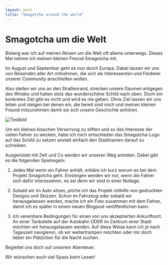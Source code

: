 ```yaml
---
layout: post
title: "Smagotcha around the world"
---
```


# Smagotcha um die Welt

Bislang war ich auf meinen Reisen um die Welt oft alleine unterwegs. Dieses Mal nehme ich meinen kleinen Freund Smagotcha mit.

Im August und September geht es nun durch Europa. Dabei lassen wir uns von Reisenden aller Art mitnehmen, die sich als Interessenten und Förderer unserer Community anschließen wollen.

Also stellen wir uns an den Straßenrand, strecken unsere Daumen entgegen des Windes und halten stolz das wunderschöne Schild nach oben. Doch ein konkretes Ziel gibt es nicht und wird es nie geben. Ohne Ziel lassen wir uns leiten und steigen bei denen ein, die bereit sind mich und meinen kleinen Freund mitzunehmen damit sie sich unsere Geschichte anhören.

![Testbild](/images/BlogTest.png)

Um ein kleines bisschen Verwirrung zu stiften und so das Interesse der vielen Fahrer zu wecken, habe ich mich entschieden das Smagotcha-Logo auf das Schild zu setzen anstatt einfach den Stadtnamen darauf zu schreiben.

Ausgerüstet mit Zelt und Co werden wir unseren Weg antreten. Dabei gibt es die folgenden Spielregeln:

1) Jedes Mal wenn ein Fahrer anhält, erkläre ich kurz worum es bei dem Projekt Smagotcha geht. Einsteigen werden wir nur, wenn die Fahrer sich dafür interessieren, es sei denn wir sind in einer Notlage.

2) Sobald wir im Auto sitzen, pitche ich das Projekt mithilfe von gedruckten Designs und Skizzen. Schon im Fahrzeug oder sobald wir herausgelassen werden, mache ich ein Foto zusammen mit dem Fahrer, damit ich es später in einem neuen Blogpost veröffentlichen kann.

3) Ich vereinbare Bedingungen für einen von uns akzeptierten Ankunftsort. An einer Tankstelle auf der Autobahn ODER im Zentrum einer Stadt möchten wir herausgelassen werden. Auf diese Weise kann ich je nach Tageszeit navigieren, ob wir weitertrampen möchten oder mir doch lieber ein Plätzchen für die Nacht suchen.

Begleitet uns doch auf unserem Abenteuer.

Wir wünschen euch viel Spass beim Lesen!
